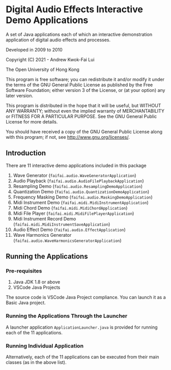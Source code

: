 # Digital Audio Effects Interactive Demo Applications

A set of Java applications each of which an interactive demonstration application of digital audio effects and processes.

Developed in 2009 to 2010

Copyright (C) 2021 - Andrew Kwok-Fai Lui

The Open University of Hong Kong

This program is free software; you can redistribute it and/or modify it under the terms of the GNU General Public License as published by the Free Software Foundation; either version 3 of the License, or (at your option) any later version.

This program is distributed in the hope that it will be useful, but WITHOUT ANY WARRANTY; without even the implied warranty of MERCHANTABILITY or FITNESS FOR A PARTICULAR PURPOSE. See the GNU General Public License for more details.

You should have received a copy of the GNU General Public License along with this program; if not, see http://www.gnu.org/licenses/.

## Introduction

There are 11 interactive demo applications included in this package

1. Wave Generator (`faifai.audio.WaveGeneratorApplication`)
2. Audio Playback (`faifai.audio.AudioFilePlaybackApplication`)
3. Resampling Demo (`faifai.audio.ResamplingDemoApplication`)
4. Quantization Demo (`faifai.audio.QuantizationDemoApplication`)
5. Frequency Masking Demo (`faifai.audio.MaskingDemoApplication`)
6. Midi Instrument Demo (`faifai.midi.MidiInstrumentApplication`)
7. Midi Chord Demo (`faifai.midi.MidiChordApplication`)
8. Midi File Player (`faifai.midi.MidiFilePlayerApplication`)
9. Midi Instrument Record Demo (`faifai.midi.MidiInstrumentSaveApplication`)
10. Audio Effect Demo (`faifai.audio.EffectApplication`)
11. Wave Harmonics Generator (`faifai.audio.WaveHarmonicsGeneratorApplication`)

## Running the Applications

### Pre-requisites

1. Java JDK 1.8 or above
2. VSCode Java Projects

The source code is VSCode Java Project compliance. You can launch it as a Basic Java project.

### Running the Applications Through the Launcher

A launcher application `ApplicationLauncher.java` is provided for running each of the 11 applications.

### Running Individual Application

Alternatively, each of the 11 applications can be executed from their main classes (as in the above list).



